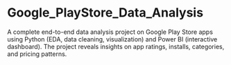 # Google_PlayStore_Data_Analysis
A complete end-to-end data analysis project on Google Play Store apps using Python (EDA, data cleaning, visualization) and Power BI (interactive dashboard). The project reveals insights on app ratings, installs, categories, and pricing patterns.
